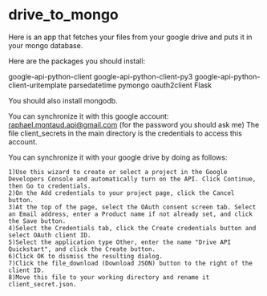 # drive_to_mongo
Here is an app that fetches your files from your google drive and puts it in your mongo database.

Here are the packages you should install:

google-api-python-client
google-api-python-client-py3
google-api-python-client-uritemplate
parsedatetime
pymongo
oauth2client
Flask

You should also install mongodb.


You can synchronize it with this google account: raphael.montaud.api@gmail.com
(for the password you should ask me)
The file client_secrets in the main directory is the credentials to access this account.



You can synchronize it with your google drive by doing as follows:

    1)Use this wizard to create or select a project in the Google Developers Console and automatically turn on the API. Click Continue, then Go to credentials.
    2)On the Add credentials to your project page, click the Cancel button.
    3)At the top of the page, select the OAuth consent screen tab. Select an Email address, enter a Product name if not already set, and click the Save button.
    4)Select the Credentials tab, click the Create credentials button and select OAuth client ID.
    5)Select the application type Other, enter the name "Drive API Quickstart", and click the Create button.
    6)Click OK to dismiss the resulting dialog.
    7)Click the file_download (Download JSON) button to the right of the client ID.
    8)Move this file to your working directory and rename it client_secret.json.



